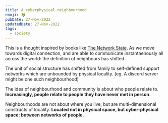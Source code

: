 ```yaml
---
title: A cyberphysical neighbourhood
emoji: 🏘
pubDate: 27-Nov-2022
updatedDate: 27-Nov-2022
tags:
  - society
---
```


This is a thought inspired by books like [The Network State](https://thenetworkstate.com/). As we move towards digital connection, and are able to communicate instantaenously all across the world: the definition of neighbours has shifted.

The unit of social structure has shifted from family to self-defined support networks which are unbounded by physical locality. (eg. A discord server might be one such neighbourhood)

The idea of neighbourhood and community is about who people relate to. **Increasingly, people relate to people they have never met in person.**

Neighbourhoods are not about where you live, but are multi-dimensional constructs of locality. **Located not in physical space, but cyber-physical space: between networks of people.**